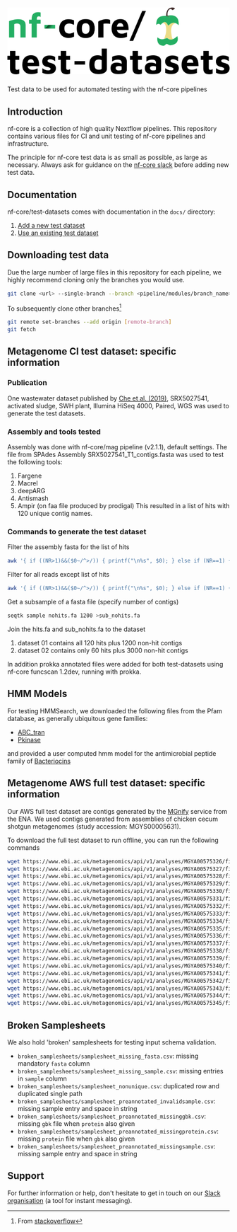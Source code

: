 # ![nfcore/test-datasets](docs/images/test-datasets_logo.png)

Test data to be used for automated testing with the nf-core pipelines

## Introduction

nf-core is a collection of high quality Nextflow pipelines. This repository contains various files for CI and unit testing of nf-core pipelines and infrastructure.

The principle for nf-core test data is as small as possible, as large as necessary. Always ask for guidance on the [nf-core slack](https://nf-co.re/join) before adding new test data.

## Documentation

nf-core/test-datasets comes with documentation in the `docs/` directory:

1.  [Add a new test dataset](https://github.com/nf-core/test-datasets/blob/master/docs/ADD_NEW_DATA.md)
2.  [Use an existing test dataset](https://github.com/nf-core/test-datasets/blob/master/docs/USE_EXISTING_DATA.md)

## Downloading test data

Due the large number of large files in this repository for each pipeline, we highly recommend cloning only the branches you would use.

```bash
git clone <url> --single-branch --branch <pipeline/modules/branch_name>
```

To subsequently clone other branches[^1]

```bash
git remote set-branches --add origin [remote-branch]
git fetch
```

## Metagenome CI test dataset: specific information

### Publication

One wastewater dataset published by [Che et al. (2019)](https://doi.org/10.1186/s40168-019-0663-0), SRX5027541, activated sludge, SWH plant,
Illumina HiSeq 4000, Paired, WGS was used to generate the test datasets.

### Assembly and tools tested

Assembly was done with nf-core/mag pipeline (v2.1.1), default settings. The file from SPAdes Assembly SRX5027541_T1_contigs.fasta was used to test the following tools:

1. Fargene
2. Macrel
3. deepARG
4. Antismash
5. Ampir (on faa file produced by prodigal)
   This resulted in a list of hits with 120 unique contig names.

### Commands to generate the test dataset

Filter the assembly fasta for the list of hits

```bash
awk '{ if ((NR>1)&&($0~/^>/)) { printf("\n%s", $0); } else if (NR==1) { printf("%s", $0); } else { printf("\t%s", $0); } }' in.fa | grep -Ff patterns.txt - | tr "\t" "\n" > out.fa
```

Filter for all reads except list of hits

```bash
awk '{ if ((NR>1)&&($0~/^>/)) { printf("\n%s", $0); } else if (NR==1) { printf("%s", $0); } else { printf("\t%s", $0); } }' in.fa | grep -v patterns.txt - | tr "\t" "\n" > out.fa
```

Get a subsample of a fasta file (specify number of contigs)

```bash
seqtk sample nohits.fa 1200 >sub_nohits.fa
```

Join the hits.fa and sub_nohits.fa to the dataset

1. dataset 01 contains all 120 hits plus 1200 non-hit contigs
2. dataset 02 contains only 60 hits plus 3000 non-hit contigs

In addition prokka annotated files were added for both test-datasets using nf-core funcscan 1.2dev, running with prokka.

## HMM Models

For testing HMMSearch, we downloaded the following files from the Pfam database, as generally ubiquitous gene families:

- [ABC_tran](http://pfam.xfam.org/family/PF00005)
- [Pkinase](http://pfam.xfam.org/family/PF00069)

and provided a user computed hmm model for the antimicrobial peptide family of [Bacteriocins](https://raw.githubusercontent.com/nf-core/test-datasets/funcscan/hmms/mybacteriocin.hmm)

## Metagenome AWS full test dataset: specific information

Our AWS full test dataset are contigs generated by the [MGnify](https://www.ebi.ac.uk/metagenomics/) service from the ENA. We used contigs generated from assemblies of chicken cecum shotgun metagenomes (study accession: MGYS00005631).

To download the full test dataset to run offline, you can run the following commands

```bash
wget https://www.ebi.ac.uk/metagenomics/api/v1/analyses/MGYA00575326/file/ERZ1664520_FASTA.fasta.gz
wget https://www.ebi.ac.uk/metagenomics/api/v1/analyses/MGYA00575327/file/ERZ1664518_FASTA.fasta.gz
wget https://www.ebi.ac.uk/metagenomics/api/v1/analyses/MGYA00575328/file/ERZ1664517_FASTA.fasta.gz
wget https://www.ebi.ac.uk/metagenomics/api/v1/analyses/MGYA00575329/file/ERZ1664528_FASTA.fasta.gz
wget https://www.ebi.ac.uk/metagenomics/api/v1/analyses/MGYA00575330/file/ERZ1664526_FASTA.fasta.gz
wget https://www.ebi.ac.uk/metagenomics/api/v1/analyses/MGYA00575331/file/ERZ1664524_FASTA.fasta.gz
wget https://www.ebi.ac.uk/metagenomics/api/v1/analyses/MGYA00575332/file/ERZ1664523_FASTA.fasta.gz
wget https://www.ebi.ac.uk/metagenomics/api/v1/analyses/MGYA00575333/file/ERZ1664521_FASTA.fasta.gz
wget https://www.ebi.ac.uk/metagenomics/api/v1/analyses/MGYA00575334/file/ERZ1664516_FASTA.fasta.gz
wget https://www.ebi.ac.uk/metagenomics/api/v1/analyses/MGYA00575335/file/ERZ1664515_FASTA.fasta.gz
wget https://www.ebi.ac.uk/metagenomics/api/v1/analyses/MGYA00575336/file/ERZ1664511_FASTA.fasta.gz
wget https://www.ebi.ac.uk/metagenomics/api/v1/analyses/MGYA00575337/file/ERZ1664510_FASTA.fasta.gz
wget https://www.ebi.ac.uk/metagenomics/api/v1/analyses/MGYA00575338/file/ERZ1664509_FASTA.fasta.gz
wget https://www.ebi.ac.uk/metagenomics/api/v1/analyses/MGYA00575339/file/ERZ1664508_FASTA.fasta.gz
wget https://www.ebi.ac.uk/metagenomics/api/v1/analyses/MGYA00575340/file/ERZ1664507_FASTA.fasta.gz
wget https://www.ebi.ac.uk/metagenomics/api/v1/analyses/MGYA00575341/file/ERZ1664506_FASTA.fasta.gz
wget https://www.ebi.ac.uk/metagenomics/api/v1/analyses/MGYA00575342/file/ERZ1664505_FASTA.fasta.gz
wget https://www.ebi.ac.uk/metagenomics/api/v1/analyses/MGYA00575343/file/ERZ1664504_FASTA.fasta.gz
wget https://www.ebi.ac.uk/metagenomics/api/v1/analyses/MGYA00575344/file/ERZ1664503_FASTA.fasta.gz
wget https://www.ebi.ac.uk/metagenomics/api/v1/analyses/MGYA00575345/file/ERZ1664501_FASTA.fasta.gz
```

## Broken Samplesheets

We also hold 'broken' samplesheets for testing input schema validation.

- `broken_samplesheets/samplesheet_missing_fasta.csv`: missing mandatory `fasta` column
- `broken_samplesheets/samplesheet_missing_sample.csv`: missing entries in `sample` column
- `broken_samplesheets/samplesheet_nonunique.csv`: duplicated row and duplicated single path
- `broken_samplesheets/samplesheet_preannotated_invalidsample.csv`: missing sample entry and space in string
- `broken_samplesheets/samplesheet_preannotated_missinggbk.csv`: missing `gbk` file when `protein` also given
- `broken_samplesheets/samplesheet_preannotated_missingprotein.csv`: missing `protein` file when `gbk` also given
- `broken_samplesheets/samplesheet_preannotated_missingsample.csv`: missing sample entry and space in string

## Support

For further information or help, don't hesitate to get in touch on our [Slack organisation](https://nf-co.re/join/slack) (a tool for instant messaging).

[^1]: From [stackoverflow](https://stackoverflow.com/a/60846265/11502856)
